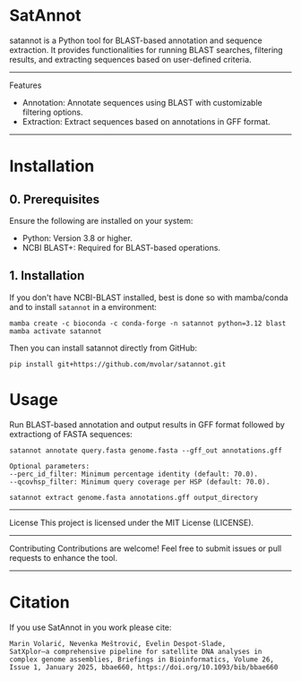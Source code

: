 # SatAnnot

satannot is a Python tool for BLAST-based annotation and sequence extraction. It provides functionalities for running BLAST searches, filtering results, and extracting sequences based on user-defined criteria.

---

Features
- Annotation: Annotate sequences using BLAST with customizable filtering options.
- Extraction: Extract sequences based on annotations in GFF format.


---

# Installation

## 0. Prerequisites
Ensure the following are installed on your system:
- Python: Version 3.8 or higher.
- NCBI BLAST+: Required for BLAST-based operations.

## 1. Installation

If you don't have NCBI-BLAST installed, best is done so with mamba/conda and to install `satannot` in a environment:

```
mamba create -c bioconda -c conda-forge -n satannot python=3.12 blast
mamba activate satannot
```

Then you can install satannot directly from GitHub:

```
pip install git+https://github.com/mvolar/satannot.git
```

# Usage


Run BLAST-based annotation and output results in GFF format followed by extractiong of FASTA sequences:
```
satannot annotate query.fasta genome.fasta --gff_out annotations.gff

Optional parameters:
--perc_id_filter: Minimum percentage identity (default: 70.0).
--qcovhsp_filter: Minimum query coverage per HSP (default: 70.0).

satannot extract genome.fasta annotations.gff output_directory
```
---

License
This project is licensed under the MIT License (LICENSE).

---

Contributing
Contributions are welcome! Feel free to submit issues or pull requests to enhance the tool.

---

# Citation
If you use SatAnnot in you work please cite:

```
Marin Volarić, Nevenka Meštrović, Evelin Despot-Slade,
SatXplor—a comprehensive pipeline for satellite DNA analyses in complex genome assemblies, Briefings in Bioinformatics, Volume 26, Issue 1, January 2025, bbae660, https://doi.org/10.1093/bib/bbae660

```